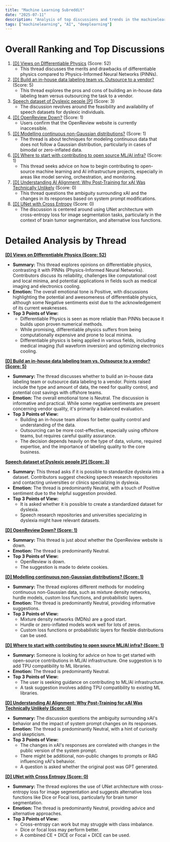```yaml
---
title: "Machine Learning Subreddit"
date: "2025-07-11"
description: "Analysis of top discussions and trends in the machinelearning subreddit"
tags: ["machinelearning", "AI", "deeplearning"]
---
```


# Overall Ranking and Top Discussions
1.  [[D] Views on DIfferentiable Physics](https://www.reddit.com/r/MachineLearning/comments/1lx0bbf/d_views_on_differentiable_physics/) (Score: 52)
    *   This thread discusses the merits and drawbacks of differentiable physics compared to Physics-Informed Neural Networks (PINNs).
2.  [[D] Build an in-house data labeling team vs. Outsource to a vendor?](https://www.reddit.com/r/MachineLearning/comments/1lx3iko/d_build_an_inhouse_data_labeling_team_vs/) (Score: 5)
    *   This thread explores the pros and cons of building an in-house data labeling team versus outsourcing the task to a vendor.
3.  [Speech dataset of Dyslexic people [P]](https://www.reddit.com/r/MachineLearning/comments/1lx5v9e/speech_dataset_of_dyslexic_people_p/) (Score: 3)
    *   The discussion revolves around the feasibility and availability of speech datasets for dyslexic individuals.
4.  [[D] OpenReview Down?](https://www.reddit.com/r/MachineLearning/comments/1lwy3dj/d_openreview_down/) (Score: 1)
    *   Users confirm that the OpenReview website is currently inaccessible.
5.  [[D] Modelling continuous non-Gaussian distributions?](https://www.reddit.com/r/MachineLearning/comments/1lxeokh/d_modelling_continuous_nongaussian_distributions/) (Score: 1)
    *   The thread is about techniques for modeling continuous data that does not follow a Gaussian distribution, particularly in cases of bimodal or zero-inflated data.
6.  [[D] Where to start with contributing to open source ML/AI infra?](https://www.reddit.com/r/MachineLearning/comments/1lxfx2m/d_where_to_start_with_contributing_to_open_source/) (Score: 1)
    *   This thread seeks advice on how to begin contributing to open-source machine learning and AI infrastructure projects, especially in areas like model serving, orchestration, and monitoring.
7.  [[D] Understanding AI Alignment: Why Post-Training for xAI Was Technically Unlikely](https://www.reddit.com/r/MachineLearning/comments/1lwq8l4/d_understanding_ai_alignment_why_posttraining_for/) (Score: 0)
    *   This thread questions the ambiguity surrounding xAI and the changes in its responses based on system prompt modifications.
8.  [[D] UNet with Cross Entropy](https://www.reddit.com/r/MachineLearning/comments/1lwzqbs/d_unet_with_cross_entropy/) (Score: 0)
    *   The discussion is centered around using UNet architecture with cross-entropy loss for image segmentation tasks, particularly in the context of brain tumor segmentation, and alternative loss functions.

# Detailed Analysis by Thread
**[[D] Views on DIfferentiable Physics (Score: 52)](https://www.reddit.com/r/MachineLearning/comments/1lx0bbf/d_views_on_differentiable_physics/)**
*  **Summary:** This thread explores opinions on differentiable physics, contrasting it with PINNs (Physics-Informed Neural Networks). Contributors discuss its reliability, challenges like computational cost and local minima, and potential applications in fields such as medical imaging and electronics cooling.
*  **Emotion:** The overall emotional tone is Positive, with discussions highlighting the potential and awesomeness of differentiable physics, although some Negative sentiments exist due to the acknowledgement of its current weaknesses.
*  **Top 3 Points of View:**
    *   Differentiable Physics is seen as more reliable than PINNs because it builds upon proven numerical methods.
    *   While promising, differentiable physics suffers from being computationally expensive and prone to local minima.
    *   Differentiable physics is being applied in various fields, including medical imaging (full waveform inversion) and optimizing electronics cooling.

**[[D] Build an in-house data labeling team vs. Outsource to a vendor? (Score: 5)](https://www.reddit.com/r/MachineLearning/comments/1lx3iko/d_build_an_inhouse_data_labeling_team_vs/)**
*  **Summary:** The thread discusses whether to build an in-house data labeling team or outsource data labeling to a vendor. Points raised include the type and amount of data, the need for quality control, and potential cost savings with offshore teams.
*  **Emotion:** The overall emotional tone is Neutral. The discussion is informative and practical. While some negative sentiments are present concerning vendor quality, it's primarily a balanced evaluation.
*  **Top 3 Points of View:**
    *   Building an in-house team allows for better quality control and understanding of the data.
    *   Outsourcing can be more cost-effective, especially using offshore teams, but requires careful quality assurance.
    *   The decision depends heavily on the type of data, volume, required expertise, and the importance of labeling quality to the core business.

**[Speech dataset of Dyslexic people [P] (Score: 3)](https://www.reddit.com/r/MachineLearning/comments/1lx5v9e/speech_dataset_of_dyslexic_people_p/)**
*  **Summary:** This thread asks if it is possible to standardize dyslexia into a dataset. Contributors suggest checking speech research repositories and contacting universities or clinics specializing in dyslexia.
*  **Emotion:** The thread is predominantly Neutral, with a touch of Positive sentiment due to the helpful suggestion provided.
*  **Top 3 Points of View:**
    *   It is asked whether it is possible to create a standardized dataset for dyslexia.
    *   Speech research repositories and universities specializing in dyslexia might have relevant datasets.

**[[D] OpenReview Down? (Score: 1)](https://www.reddit.com/r/MachineLearning/comments/1lwy3dj/d_openreview_down/)**
*  **Summary:** This thread is just about whether the OpenReview website is down.
*  **Emotion:** The thread is predominantly Neutral.
*  **Top 3 Points of View:**
    *   OpenReview is down.
    *   The suggestion is made to delete cookies.

**[[D] Modelling continuous non-Gaussian distributions? (Score: 1)](https://www.reddit.com/r/MachineLearning/comments/1lxeokh/d_modelling_continuous_nongaussian_distributions/)**
*  **Summary:** The thread explores different methods for modeling continuous non-Gaussian data, such as mixture density networks, hurdle models, custom loss functions, and probabilistic layers.
*  **Emotion:** The thread is predominantly Neutral, providing informative suggestions.
*  **Top 3 Points of View:**
    *   Mixture density networks (MDNs) are a good start.
    *   Hurdle or zero-inflated models work well for lots of zeros.
    *   Custom loss functions or probabilistic layers for flexible distributions can be used.

**[[D] Where to start with contributing to open source ML/AI infra? (Score: 1)](https://www.reddit.com/r/MachineLearning/comments/1lxfx2m/d_where_to_start_with_contributing_to_open_source/)**
*  **Summary:** Someone is looking for advice on how to get started with open-source contributions in ML/AI infrastructure. One suggestion is to add TPU compatibility to ML libraries.
*  **Emotion:** The thread is predominantly Neutral.
*  **Top 3 Points of View:**
    *   The user is seeking guidance on contributing to ML/AI infrastructure.
    *   A task suggestion involves adding TPU compatibility to existing ML libraries.

**[[D] Understanding AI Alignment: Why Post-Training for xAI Was Technically Unlikely (Score: 0)](https://www.reddit.com/r/MachineLearning/comments/1lwq8l4/d_understanding_ai_alignment_why_posttraining_for/)**
*  **Summary:** The discussion questions the ambiguity surrounding xAI's behavior and the impact of system prompt changes on its responses.
*  **Emotion:** The thread is predominantly Neutral, with a hint of curiosity and skepticism.
*  **Top 3 Points of View:**
    *   The changes in xAI's responses are correlated with changes in the public version of the system prompt.
    *   There might be additional, non-public changes to prompts or RAG influencing xAI's behavior.
    *   A question is asked whether the original post was GPT generated.

**[[D] UNet with Cross Entropy (Score: 0)](https://www.reddit.com/r/MachineLearning/comments/1lwzqbs/d_unet_with_cross_entropy/)**
*  **Summary:** The thread explores the use of UNet architecture with cross-entropy loss for image segmentation and suggests alternative loss functions like Dice or Focal loss, particularly for brain tumor segmentation.
*  **Emotion:** The thread is predominantly Neutral, providing advice and alternative approaches.
*  **Top 3 Points of View:**
    *   Cross-entropy can work but may struggle with class imbalance.
    *   Dice or focal loss may perform better.
    *   A combined CE + DICE or Focal + DICE can be used.
